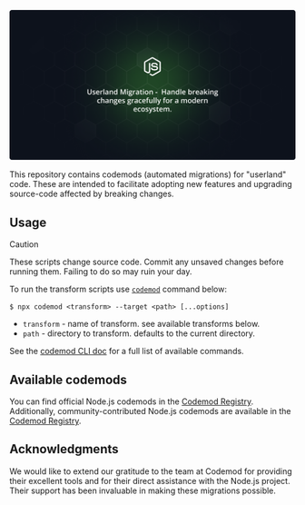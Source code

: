 <img
	src="https://raw.githubusercontent.com/nodejs/userland-migrations/main/.github/assets/Userland-Migration-Tagline.png"
	alt="Node.js Userland Migrations"
/>

This repository contains codemods (automated migrations) for "userland" code. These are intended to facilitate adopting new features and upgrading source-code affected by breaking changes.

## Usage

> [!CAUTION]
> These scripts change source code. Commit any unsaved changes before running them. Failing to do so may ruin your day.

To run the transform scripts use [`codemod`](https://go.codemod.com/github) command below:

```console
$ npx codemod <transform> --target <path> [...options]
```

* `transform` - name of transform. see available transforms below.
* `path` - directory to transform. defaults to the current directory.

See the [codemod CLI doc](https://go.codemod.com/cli-docs) for a full list of available commands.

## Available codemods

You can find official Node.js codemods in the [Codemod Registry](https://codemod.com/registry?author=nodejs). Additionally, community-contributed Node.js codemods are available in the [Codemod Registry](https://codemod.link/nodejs-official).

## Acknowledgments

We would like to extend our gratitude to the team at Codemod for providing their excellent tools and for their direct assistance with the Node.js project. Their support has been invaluable in making these migrations possible.
